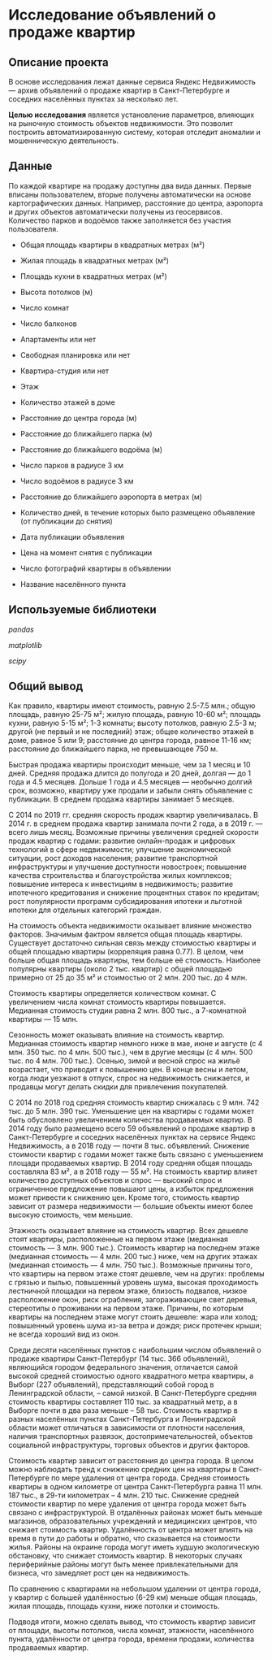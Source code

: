 # Исследование объявлений о продаже квартир

## Описание проекта

В основе исследования лежат данные сервиса Яндекс Недвижимость — архив объявлений о продаже квартир в Санкт-Петербурге и соседних населённых пунктах за несколько лет. 

**Целью исследования** является установление параметров, влияющих на рыночную стоимость объектов недвижимости. Это позволит построить автоматизированную систему, которая отследит аномалии и мошенническую деятельность.

## Данные

По каждой квартире на продажу доступны два вида данных. Первые вписаны пользователем, вторые получены автоматически на основе картографических данных. Например, расстояние до центра, аэропорта и других объектов автоматически получены из геосервисов. Количество парков и водоёмов также заполняется без участия пользователя.

- Общая площадь квартиры в квадратных метрах (м²)

- Жилая площадь в квадратных метрах (м²)

- Площадь кухни в квадратных метрах (м²)

- Высота потолков (м)

- Число комнат

- Число балконов

- Апартаменты или нет

- Свободная планировка или нет

- Квартира-студия или нет

- Этаж

- Количество этажей в доме

- Расстояние до центра города (м)

- Расстояние до ближайшего парка (м)

- Расстояние до ближайшего водоёма (м)

- Число парков в радиусе 3 км

- Число водоёмов в радиусе 3 км

- Расстояние до ближайшего аэропорта в метрах (м)

- Количество дней, в течение которых было размещено объявление (от публикации до снятия)

- Дата публикации объявления

- Цена на момент снятия с публикации

- Число фотографий квартиры в объявлении

- Название населённого пункта

## Используемые библиотеки

*pandas*

*matplotlib*

*scipy*

## Общий вывод

Как правило, квартиры имеют стоимость, равную 2.5-7.5 млн.; общую площадь, равную 25-75 м²; жилую площадь, равную 10-60 м²; площадь кухни, равную 5-15 м²; 1-3 комнаты; высоту потолков, равную 2.5-3 м; другой (не первый и не последний) этаж; общее количество этажей в доме, равное 5 или 9; расстояние до центра города, равное 11-16 км; расстояние до ближайшего парка, не превышающее 750 м.

Быстрая продажа квартиры происходит меньше, чем за 1 месяц и 10 дней. Средняя продажа длится до полугода и 20 дней, долгая — до 1 года и 4.5 месяцев. Дольше 1 года и 4.5 месяцев — необычно долгий срок, возможно, квартиру уже продали и забыли снять объявление с публикации. В среднем продажа квартиры занимает 5 месяцев.

С 2014 по 2019 гг. средняя скорость продаж квартир увеличивалась. В 2014 г. в среднем продажа квартир занимала почти 2 года, а в 2019 г. — всего лишь месяц. Возможные причины увеличения средней скорости продаж квартир с годами: развитие онлайн-продаж и цифровых технологий в сфере недвижимости; улучшение экономической ситуации, рост доходов населения; развитие транспортной инфраструктуры и улучшение доступности новостроек; повышение качества строительства и благоустройства жилых комплексов; повышение интереса к инвестициям в недвижимость; развитие ипотечного кредитования и снижение процентных ставок по кредитам; рост популярности программ субсидирования ипотеки и льготной ипотеки для отдельных категорий граждан.

На стоимость объекта недвижимости оказывает влияние множество факторов. Значимым фактром является общая площадь квартиры. Существует достаточно сильная связь между стоимостью квартиры и общей площадью квартиры (корреляция равна 0.77). В целом, чем больше общая площадь квартиры, тем больше её стоимость. Наиболее популярны квартиры (около 2 тыс. квартир) с общей площадью примерно от 25 до 35 м² и стоимостью от 2 млн. 200 тыс. до 4 млн.

Стоимость квартиры определяется количеством комнат. С увеличением числа комнат стоимость квартиры повышается. Медианная стоимость студии равна 2 млн. 800 тыс., а 7-комнатной квартиры — 15 млн.

Сезонность может оказывать влияние на стоимость квартир. Медианная стоимость квартир немного ниже в мае, июне и августе (с 4 млн. 350 тыс. по 4 млн. 500 тыс.), чем в другие месяцы (с 4 млн. 500 тыс. по 4 млн. 700 тыс.). Осенью, зимой и весной спрос на жильё возрастает, что приводит к повышению цен. В конце весны и летом, когда люди уезжают в отпуск, спрос на недвижимость снижается, и продавцы могут делать скидки для привлечения покупателей.

С 2014 по 2018 год средняя стоимость квартир снижалась с 9 млн. 742 тыс. до 5 млн. 390 тыс. Уменьшение цен на квартиры с годами может быть обусловлено увеличением количества продаваемых квартир. В 2014 году было размещено всего 59 объявлений о продаже квартир в Санкт-Петербурге и соседних населённых пунктах на сервисе Яндекс Недвижимость, а в 2018 году — почти 8 тыс. объявлений. Снижение стоимости квартир с годами может также быть связано с уменьшением площади продаваемых квартир. В 2014 году средняя общая площадь составляла 83 м², а в 2018 году — 55 м². На стоимость квартир влияет количество доступных объектов и спрос — высокий спрос и ограниченное предложение повышают цены, а избыток предложения может привести к снижению цен. Кроме того, стоимость квартир зависит от размера недвижимости — большие объекты имеют более высокую стоимость, чем меньшие.

Этажность оказывает влияние на стоимость квартир. Всех дешевле стоят квартиры, расположенные на первом этаже (медианная стоимость — 3 млн. 900 тыс.). Стоимость квартир на последнем этаже (медианная стоимость — 4 млн. 200 тыс.) ниже, чем на других этажах (медианная стоимость — 4 млн. 750 тыс.). Возможные причины того, что квартиры на первом этаже стоят дешевле, чем на других: проблемы с грязью и пылью, повышенный уровень шума, высокая проходимость лестничной площадки на первом этаже, близость подвалов, низкое расположение окон, риск ограбления, загораживающие свет деревья, стереотипы о проживании на первом этаже. Причины, по которым квартиры на последнем этаже могут стоить дешевле: жара или холод; повышенный уровень шума из-за ветра и дождя; риск протечек крыши; не всегда хороший вид из окон.

Среди десяти населённых пунктов с наибольшим числом объявлений о продаже квартиры Санкт-Петербург (14 тыс. 366 объявлений), являющийся городом федерального значения, отличается самой высокой средней стоимостью одного квадратного метра квартиры, а Выборг (227 объявлений), представляющий собой город в Ленинградской области, – самой низкой. В Санкт-Петербурге средняя стоимость квартиры составляет 110 тыс. за квадратный метр, а в Выборге почти в два раза меньше – 58 тыс. Стоимость квартир в разных населённых пунктах Санкт-Петербурга и Ленинградской области может отличаться в зависимости от плотности населения, наличия транспортных развязок, достопримечательностей, объектов социальной инфраструктуры, торговых объектов и других факторов.

Стоимость квартир зависит от расстояния до центра города. В целом можно наблюдать тренд к снижению средних цен на квартиры в Санкт-Петербурге по мере удаления от центра города. Средняя стоимость квартиры в одном километре от центра Санкт-Петербурга равна 11 млн. 187 тыс., в 29-ти километрах – 4 млн. 210 тыс. Снижение средней стоимости квартир по мере удаления от центра города может быть связано с инфраструктурой. В отдалённых районах может быть меньше магазинов, образовательных учреждений и медицинских центров, что снижает стоимость квартир. Удалённость от центра может влиять на время в пути до работы и обратно, что сказывается на стоимости жилья. Районы на окраине города могут иметь худшую экологическую обстановку, что снижает стоимость квартир. В некоторых случаях периферийные районы могут быть менее привлекательными для бизнеса, что замедляет рост цен на недвижимость.

По сравнению с квартирами на небольшом удалении от центра города, у квартир с большей удалённостью (6-29 км) меньше общая площадь, жилая площадь, площадь кухни, ниже потолки и стоимость.

Подводя итоги, можно сделать вывод, что стоимость квартир зависит от площади, высоты потолков, числа комнат, этажности, населённого пункта, удалённости от центра города, времени продажи, количества продаваемых квартир.
